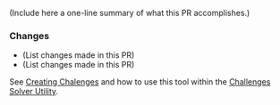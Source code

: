 (Include here a one-line summary of what this PR accomplishes.)

### Changes

- (List changes made in this PR)
- (List changes made in this PR)

See [Creating Chalenges](https://www.katacoda.community/challenges/challenges.html) and how to use this tool within the [Challenges Solver Utility](https://www.katacoda.community/challenges/challenges-solver.html).

<!---
(Be sure to label branch with `major`, `minor`, or `patch` labels!)
-->
